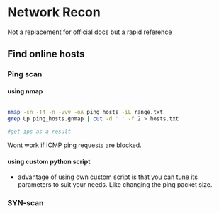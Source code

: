 # Network Recon

Not a replacement for official docs but a rapid reference

## Find online hosts

### Ping scan

#### using nmap

```bash

nmap -sn -T4 -n -vvv -oA ping_hosts -iL range.txt
grep Up ping_hosts.gnmap | cut -d ' ' -f 2 > hosts.txt

#get ips as a result
```

Wont work if ICMP ping requests are blocked.

#### using custom python script

* advantage of using own custom script is that you can tune its parameters to suit your needs. Like changing the ping packet size.

### SYN-scan

##